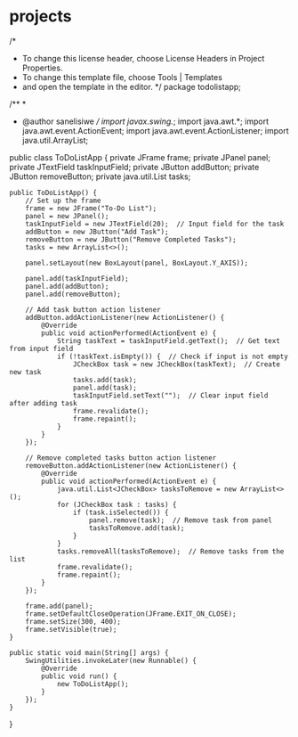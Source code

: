 # projects
/*
 * To change this license header, choose License Headers in Project Properties.
 * To change this template file, choose Tools | Templates
 * and open the template in the editor.
 */
package todolistapp;

/**
 *
 * @author sanelisiwe
 */
import javax.swing.*;
import java.awt.*;
import java.awt.event.ActionEvent;
import java.awt.event.ActionListener;
import java.util.ArrayList;

public class ToDoListApp {
    private JFrame frame;
    private JPanel panel;
    private JTextField taskInputField;
    private JButton addButton;
    private JButton removeButton;
    private java.util.List<JCheckBox> tasks;

    public ToDoListApp() {
        // Set up the frame
        frame = new JFrame("To-Do List");
        panel = new JPanel();
        taskInputField = new JTextField(20);  // Input field for the task
        addButton = new JButton("Add Task");
        removeButton = new JButton("Remove Completed Tasks");
        tasks = new ArrayList<>();

        panel.setLayout(new BoxLayout(panel, BoxLayout.Y_AXIS));

        panel.add(taskInputField);
        panel.add(addButton);
        panel.add(removeButton);

        // Add task button action listener
        addButton.addActionListener(new ActionListener() {
            @Override
            public void actionPerformed(ActionEvent e) {
                String taskText = taskInputField.getText();  // Get text from input field
                if (!taskText.isEmpty()) {  // Check if input is not empty
                    JCheckBox task = new JCheckBox(taskText);  // Create new task
                    tasks.add(task);
                    panel.add(task);
                    taskInputField.setText("");  // Clear input field after adding task
                    frame.revalidate();
                    frame.repaint();
                }
            }
        });

        // Remove completed tasks button action listener
        removeButton.addActionListener(new ActionListener() {
            @Override
            public void actionPerformed(ActionEvent e) {
                java.util.List<JCheckBox> tasksToRemove = new ArrayList<>();
                for (JCheckBox task : tasks) {
                    if (task.isSelected()) {
                        panel.remove(task);  // Remove task from panel
                        tasksToRemove.add(task);
                    }
                }
                tasks.removeAll(tasksToRemove);  // Remove tasks from the list
                frame.revalidate();
                frame.repaint();
            }
        });

        frame.add(panel);
        frame.setDefaultCloseOperation(JFrame.EXIT_ON_CLOSE);
        frame.setSize(300, 400);
        frame.setVisible(true);
    }

    public static void main(String[] args) {
        SwingUtilities.invokeLater(new Runnable() {
            @Override
            public void run() {
                new ToDoListApp();
            }
        });
    }
}

                
